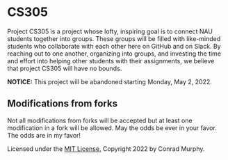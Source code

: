 # CS305

Project CS305 is a project whose lofty, inspiring goal is to connect NAU students together into groups. These groups will be filled with like-minded students who collaborate with each other here on GitHub and on Slack. By reaching out to one another, organizing into groups, and investing the time and effort into helping other students with their assignments, we believe that project CS305 will have no bounds.

**NOTICE:** This project will be abandoned starting Monday, May 2, 2022.

## Modifications from forks
Not all modifications from forks will be accepted but at least one modification in a fork will be allowed. May the odds be ever in your favor.
The odds are in my favor!

Licensed under the [MIT License.](https://opensource.org/licenses/MIT) Copyright 2022 by Conrad Murphy.
